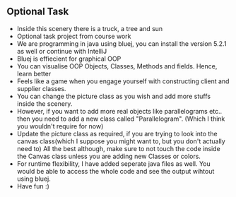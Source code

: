 ## Optional Task  

- Inside this scenery there is a truck, a tree and sun
- Optional task project from course work 
- We are programming in java using bluej, you can install the version 5.2.1 as well or continue with IntelliJ
- Bluej is effiecient for graphical OOP   
- You can visualise OOP Objects, Classes, Methods and fields. Hence, learn better 
- Feels like a game when you engage yourself with constructing client and supplier classes.
- You can change the picture class as you wish and add more stuffs inside the scenery.
- However, if you want to add more real objects like parallelograms etc.. then you need to add a new class called "Parallelogram". (Which I think you wouldn't require for now)
- Update the picture class as required, if you are trying to look into the canvas class(which I suppose you might want to, but you don't actually need to) All the best although, make 
  sure to not touch the code inside the Canvas class unless you are adding new Classes or colors. 
- For runtime flexibility, I have added seperate java files as well. You would be able to access the whole code and see the output wihtout using bluej.
- Have fun :)
